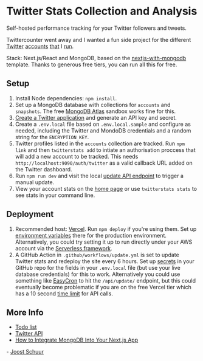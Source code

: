 # Twitter Stats Collection and Analysis

Self-hosted performance tracking for your Twitter followers and tweets.

Twittercounter went away and I wanted a fun side project for the different [Twitter](https://twitter.com/martiansoil) [accounts](https://twitter.com/lunarsoil) [that](https://twitter.com/LearnChineseCLB) I [run](https://twitter.com/joostschuur).

Stack: Next.js/React and MongoDB, based on the [nextjs-with-mongodb](https://github.com/kukicado/nextjs-with-mongodb) template. Thanks to generous free tiers, you can run all this for free.

## Setup

1. Install Node dependencies: `npm install`.
2. Set up a MongoDB database with collections for `accounts` and `snapshots`. The free [MongoDB Atlas](https://www.mongodb.com/cloud/atlas) sandbox works fine for this.
3. [Create a Twitter application](https://developer.twitter.com/en/portal/dashboard) and generate an API key and secret.
4. Create a `.env.local` file based on `.env.local.sample` and configure as needed, including the Twitter and MondoDB credentials and a random string for the `ENCRYPTION_KEY`.
5. Twitter profiles listed in the `accounts` collection are tracked. Run `npm link` and then `twitterstats add` to intiate an authorisation proccess that will add a new account to be tracked. This needs `http://localhost:9090/auth/twitter` as a valid callback URL added on the Twitter dashboard.
6. Run `npm run dev` and visit the local [update API endpoint](http://localhost:3000/api/update) to trigger a manual update.
7. View your account stats on the [home page](http://localhost:3000) or use `twitterstats stats` to see stats in your command line.

## Deployment

1. Recommended host: [Vercel](https://vercel.com/docs). Run `npm deploy` if you're using them. Set up [environment variables](https://vercel.com/docs/environment-variables) there for the production environment. Alternatively, you could try setting it up to run directly under your AWS account via the [Serverless framework](https://www.serverless.com/blog/serverless-nextjs).
2. A GitHub Action in `.github/workflows/update.yml` is set to update Twitter stats and redeploy the site every 6 hours. Set up [secrets](https://docs.github.com/en/actions/reference/encrypted-secrets) in your GitHub repo for the fields in your `.env.local` file (but use your live database credentials) for this to work. Alternatively you could use something like [EasyCron](https://easycron.com/) to hit the `/api/update/` endpoint, but this could eventually become problematic if you are on the free Vercel tier which has a 10 second [time limit](https://vercel.com/docs/platform/limits) for API calls.

## More Info
* [Todo list](https://github.com/jschuur/twittter-stats/projects/1)
* [Twitter API](https://developer.twitter.com/en/docs/twitter-api)
* [How to Integrate MongoDB Into Your Next.js App](https://developer.mongodb.com/how-to/nextjs-with-mongodb/)

\- [Joost Schuur](https://twitter.com/joostschuur/)